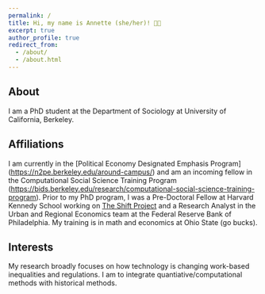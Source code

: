 ```yaml
---
permalink: /
title: Hi, my name is Annette (she/her)! 👋🏻
excerpt: true
author_profile: true
redirect_from: 
  - /about/
  - /about.html
---
```



## About
I am a PhD student at the Department of Sociology at University of California, Berkeley.

## Affiliations
I am currently in the [Political Economy Designated Emphasis Program] (https://n2pe.berkeley.edu/around-campus/) and am an incoming fellow in the Computational Social Science Training Program (https://bids.berkeley.edu/research/computational-social-science-training-program). Prior to my PhD program, I was a Pre-Doctoral Fellow at Harvard Kennedy School working on [The Shift Project](https://shift.hks.harvard.edu/author/annette-gailliot/) and a Research Analyst in the Urban and Regional Economics team at the Federal Reserve Bank of Philadelphia. My training is in math and economics at Ohio State (go bucks). 

## Interests
My research broadly focuses on how technology is changing work-based inequalities and regulations. I am to integrate quantiative/computational methods with historical methods. 
